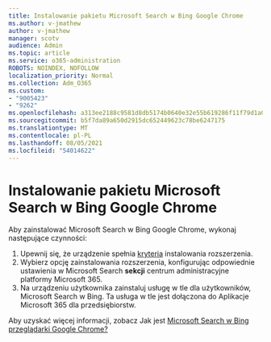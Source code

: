 ```yaml
---
title: Instalowanie pakietu Microsoft Search w Bing Google Chrome
ms.author: v-jmathew
author: v-jmathew
manager: scotv
audience: Admin
ms.topic: article
ms.service: o365-administration
ROBOTS: NOINDEX, NOFOLLOW
localization_priority: Normal
ms.collection: Adm_O365
ms.custom:
- "9005423"
- "9262"
ms.openlocfilehash: a313ee2188c9581d8db5174b0640e32e55b619286f11f79d1a0293b66cc7c374
ms.sourcegitcommit: b5f7da89a650d2915dc652449623c78be6247175
ms.translationtype: MT
ms.contentlocale: pl-PL
ms.lasthandoff: 08/05/2021
ms.locfileid: "54014622"
---
```

# <a name="install-the-microsoft-search-in-bing-extension-in-google-chrome"></a>Instalowanie pakietu Microsoft Search w Bing Google Chrome

Aby zainstalować Microsoft Search w Bing Google Chrome, wykonaj następujące czynności:

1. Upewnij się, że urządzenie spełnia [kryteria](https://go.microsoft.com/fwlink/?linkid=2152236) instalowania rozszerzenia.
2. Wybierz opcję zainstalowania rozszerzenia, konfigurując odpowiednie ustawienia w Microsoft Search **sekcji** centrum administracyjne platformy Microsoft 365.
3. Na urządzeniu użytkownika zainstaluj usługę w tle dla użytkowników, Microsoft Search w Bing. Ta usługa w tle jest dołączona do Aplikacje Microsoft 365 dla przedsiębiorstw.

Aby uzyskać więcej informacji, zobacz Jak jest [Microsoft Search w Bing przeglądarki Google Chrome?](https://go.microsoft.com/fwlink/?linkid=2150992)
